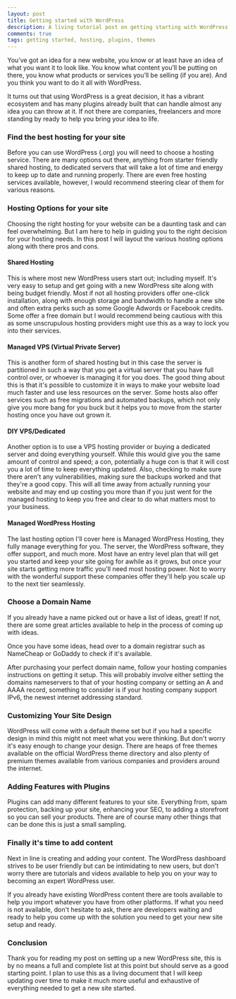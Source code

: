 ```yaml
---
layout: post
title: Getting started with WordPress
description: A living tutorial post on getting starting with WordPress.
comments: true
tags: getting started, hosting, plugins, themes
---
```


You’ve got an idea for a new website, you know or at least have an idea of what you want it to look like. You know what content you’ll be putting on there, you know what products or services you’ll be selling (if you are). And you think you want to do it all with WordPress.

It turns out that using WordPress is a great decision, it has a vibrant ecosystem and has many plugins already built that can handle almost any idea you can throw at it. If not there are companies, freelancers and more standing by ready to help you bring your idea to life.

### Find the best hosting for your site

Before you can use WordPress (.org) you will need to choose a hosting service. There are many options out there, anything from starter friendly shared hosting, to dedicated servers that will take a lot of time and energy to keep up to date and running properly. There are even free hosting services available, however, I would recommend steering clear of them for various reasons.

### Hosting Options for your site

Choosing the right hosting for your website can be a daunting task and can feel overwhelming. But I am here to help in guiding you to the right decision for your hosting needs. In this post I will layout the various hosting options along with there pros and cons. 

#### Shared Hosting

This is where most new WordPress users start out; including myself. It's very easy to setup and get going with a new WordPress site along with being budget friendly. Most if not all hosting providers offer one-click installation, along with enough storage and bandwidth to handle a new site and often extra perks such as some Google Adwords or Facebook credits. Some offer a free domain but I would recommend being cautious with this as some unscrupulous hosting providers might use this as a way to lock you into their services.

#### Managed VPS (Virtual Private Server)

This is another form of shared hosting but in this case the server is partitioned in such a way that you get a virtual server that you have full control over, or whoever is managing it for you does. The good thing about this is that it's possible to customize it in ways to make your website load much faster and use less resources on the server. Some hosts also offer services such as free migrations and automated backups, which not only give you more bang for you buck but it helps you to move from the starter hosting once you have out grown it.

#### DIY VPS/Dedicated

Another option is to use a VPS hosting provider or buying a dedicated server and doing everything yourself. While this would give you the same amount of control and speed; a con, potentially a huge con is that it will cost you a lot of time to keep everything updated. Also, checking to make sure there aren't any vulnerabilities, making sure the backups worked and that they're a good copy. This will all time away from actually running your website and may end up costing you more than if you just went for the managed hosting to keep you free and clear to do what matters most to your business.

#### Managed WordPress Hosting

The last hosting option I'll cover here is Managed WordPress Hosting, they fully manage everything for you. The server, the WordPress software, they offer support, and much more. Most have an entry level plan that will get you started and keep your site going for awhile as it grows, but once your site starts getting more traffic you'll need most hosting power. Not to worry with the wonderful support these companies offer they'll help you scale up to the next tier seamlessly. 

### Choose a Domain Name

If you already have a name picked out or have a list of ideas, great! If not, there are some great articles available to help in the process of coming up with ideas. 

Once you have some ideas, head over to a domain registrar such as NameCheap or GoDaddy to check if it's available.

After purchasing your perfect domain name, follow your hosting companies instructions on getting it setup. This will probably involve either setting the domains nameservers to that of your hosting company or setting an A and AAAA record, something to consider is if your hosting company support IPv6, the newest internet addressing standard.

### Customizing Your Site Design

WordPress will come with a default theme set but if you had a specific design in mind this might not meet what you were thinking. But don't worry it's easy enough to change your design. There are heaps of free themes available on the official WordPress theme directory and also plenty of premium themes available from various companies and providers around the internet.

### Adding Features with Plugins

Plugins can add many different features to your site. Everything from, spam protection, backing up your site, enhancing your SEO, to adding a storefront so you can sell your products. There are of course many other things that can be done this is just a small sampling.

### Finally it's time to add content

Next in line is creating and adding your content. The WordPress dashboard strives to be user friendly but can be intimidating to new users, but don't worry there are tutorials and videos available to help you on your way to becoming an expert WordPress user.

If you already have existing WordPress content there are tools available to help you import whatever you have from other platforms. If what you need is not available, don't hesitate to ask, there are developers waiting and ready to help you come up with the solution you need to get your new site setup and ready.

### Conclusion

Thank you for reading my post on setting up a new WordPress site, this is by no means a full and complete list at this point but should serve as a good starting point. I plan to use this as a living document that I will keep updating over time to make it much more useful and exhaustive of everything needed to get a new site started.